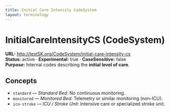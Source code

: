 ```yaml
---
title: Initial Care Intensity CodeSystem
layout: terminology
---
```


# InitialCareIntensityCS (CodeSystem)

**URL:** http://testSK.org/CodeSystem/initial-care-intensity-cs  
**Status:** active · **Experimental:** true · **CaseSensitive:** false  
**Purpose:** Internal codes describing the **initial level of care**.

## Concepts
- `standard` — *Standard Bed*: No continuous monitoring.  
- `monitored` — *Monitored Bed*: Telemetry or similar monitoring (non-ICU).  
- `icu-stroke` — *ICU / Stroke Unit*: Intensive care or specialized stroke unit.

